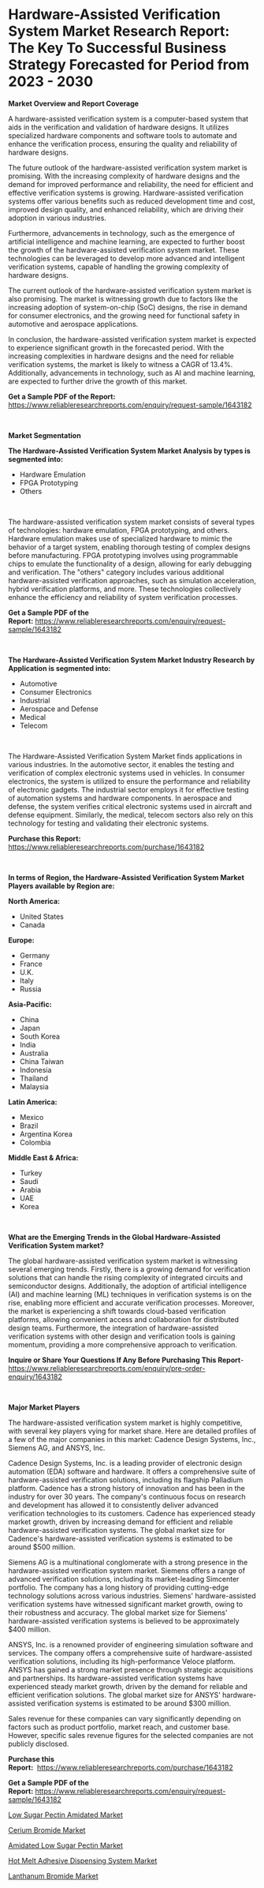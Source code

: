<p><h1>Hardware-Assisted Verification System Market Research Report: The Key To Successful Business Strategy Forecasted for Period from 2023 - 2030</h1></p><p><strong>Market Overview and Report Coverage</strong></p>
<p><p>A hardware-assisted verification system is a computer-based system that aids in the verification and validation of hardware designs. It utilizes specialized hardware components and software tools to automate and enhance the verification process, ensuring the quality and reliability of hardware designs.</p><p>The future outlook of the hardware-assisted verification system market is promising. With the increasing complexity of hardware designs and the demand for improved performance and reliability, the need for efficient and effective verification systems is growing. Hardware-assisted verification systems offer various benefits such as reduced development time and cost, improved design quality, and enhanced reliability, which are driving their adoption in various industries.</p><p>Furthermore, advancements in technology, such as the emergence of artificial intelligence and machine learning, are expected to further boost the growth of the hardware-assisted verification system market. These technologies can be leveraged to develop more advanced and intelligent verification systems, capable of handling the growing complexity of hardware designs.</p><p>The current outlook of the hardware-assisted verification system market is also promising. The market is witnessing growth due to factors like the increasing adoption of system-on-chip (SoC) designs, the rise in demand for consumer electronics, and the growing need for functional safety in automotive and aerospace applications.</p><p>In conclusion, the hardware-assisted verification system market is expected to experience significant growth in the forecasted period. With the increasing complexities in hardware designs and the need for reliable verification systems, the market is likely to witness a CAGR of 13.4%. Additionally, advancements in technology, such as AI and machine learning, are expected to further drive the growth of this market.</p></p>
<p><strong>Get a Sample PDF of the Report:</strong> <a href="https://www.reliableresearchreports.com/enquiry/request-sample/1643182">https://www.reliableresearchreports.com/enquiry/request-sample/1643182</a></p>
<p>&nbsp;</p>
<p><strong>Market Segmentation</strong></p>
<p><strong>The Hardware-Assisted Verification System Market Analysis by types is segmented into:</strong></p>
<p><ul><li>Hardware Emulation</li><li>FPGA Prototyping</li><li>Others</li></ul></p>
<p>&nbsp;</p>
<p><p>The hardware-assisted verification system market consists of several types of technologies: hardware emulation, FPGA prototyping, and others. Hardware emulation makes use of specialized hardware to mimic the behavior of a target system, enabling thorough testing of complex designs before manufacturing. FPGA prototyping involves using programmable chips to emulate the functionality of a design, allowing for early debugging and verification. The "others" category includes various additional hardware-assisted verification approaches, such as simulation acceleration, hybrid verification platforms, and more. These technologies collectively enhance the efficiency and reliability of system verification processes.</p></p>
<p><strong>Get a Sample PDF of the Report:</strong>&nbsp;<a href="https://www.reliableresearchreports.com/enquiry/request-sample/1643182">https://www.reliableresearchreports.com/enquiry/request-sample/1643182</a></p>
<p>&nbsp;</p>
<p><strong>The Hardware-Assisted Verification System Market Industry Research by Application is segmented into:</strong></p>
<p><ul><li>Automotive</li><li>Consumer Electronics</li><li>Industrial</li><li>Aerospace and Defense</li><li>Medical</li><li>Telecom</li></ul></p>
<p>&nbsp;</p>
<p><p>The Hardware-Assisted Verification System Market finds applications in various industries. In the automotive sector, it enables the testing and verification of complex electronic systems used in vehicles. In consumer electronics, the system is utilized to ensure the performance and reliability of electronic gadgets. The industrial sector employs it for effective testing of automation systems and hardware components. In aerospace and defense, the system verifies critical electronic systems used in aircraft and defense equipment. Similarly, the medical, telecom sectors also rely on this technology for testing and validating their electronic systems.</p></p>
<p><strong>Purchase this Report:</strong>&nbsp; <a href="https://www.reliableresearchreports.com/purchase/1643182">https://www.reliableresearchreports.com/purchase/1643182</a></p>
<p>&nbsp;</p>
<p><strong>In terms of Region, the Hardware-Assisted Verification System Market Players available by Region are:</strong></p>
<p>
    <p> <strong> North America: </strong>
        <ul>
            <li>United States</li>
            <li>Canada</li>
        </ul>
        </p> 
    <p> <strong> Europe: </strong>
        <ul>
            <li>Germany</li>
            <li>France</li>
            <li>U.K.</li>
            <li>Italy</li>
            <li>Russia</li>
        </ul>
        </p> 
    <p> <strong> Asia-Pacific: </strong>
        <ul>
            <li>China</li>
            <li>Japan</li>
            <li>South Korea</li>
            <li>India</li>
            <li>Australia</li>
            <li>China Taiwan</li>
            <li>Indonesia</li>
            <li>Thailand</li>
            <li>Malaysia</li>
        </ul>
        </p> 
    <p> <strong> Latin America: </strong>
        <ul>
            <li>Mexico</li>
            <li>Brazil</li>
            <li>Argentina Korea</li>
            <li>Colombia</li>
        </ul>
        </p> 
    <p> <strong> Middle East & Africa: </strong>
        <ul>
            <li>Turkey</li>
            <li>Saudi</li>
            <li>Arabia</li>
            <li>UAE</li>
            <li>Korea</li>
        </ul>
    </p>
    </p>
<p>&nbsp;</p>
<p><strong>What are the Emerging Trends in the Global Hardware-Assisted Verification System market?</strong></p>
<p><p>The global hardware-assisted verification system market is witnessing several emerging trends. Firstly, there is a growing demand for verification solutions that can handle the rising complexity of integrated circuits and semiconductor designs. Additionally, the adoption of artificial intelligence (AI) and machine learning (ML) techniques in verification systems is on the rise, enabling more efficient and accurate verification processes. Moreover, the market is experiencing a shift towards cloud-based verification platforms, allowing convenient access and collaboration for distributed design teams. Furthermore, the integration of hardware-assisted verification systems with other design and verification tools is gaining momentum, providing a more comprehensive approach to verification.</p></p>
<p><strong>Inquire or Share Your Questions If Any Before Purchasing This Report</strong>- <a href="https://www.reliableresearchreports.com/enquiry/pre-order-enquiry/1643182">https://www.reliableresearchreports.com/enquiry/pre-order-enquiry/1643182</a></p>
<p>&nbsp;</p>
<p><strong>Major Market Players</strong></p>
<p><p>The hardware-assisted verification system market is highly competitive, with several key players vying for market share. Here are detailed profiles of a few of the major companies in this market: Cadence Design Systems, Inc., Siemens AG, and ANSYS, Inc.</p><p>Cadence Design Systems, Inc. is a leading provider of electronic design automation (EDA) software and hardware. It offers a comprehensive suite of hardware-assisted verification solutions, including its flagship Palladium platform. Cadence has a strong history of innovation and has been in the industry for over 30 years. The company's continuous focus on research and development has allowed it to consistently deliver advanced verification technologies to its customers. Cadence has experienced steady market growth, driven by increasing demand for efficient and reliable hardware-assisted verification systems. The global market size for Cadence's hardware-assisted verification systems is estimated to be around $500 million.</p><p>Siemens AG is a multinational conglomerate with a strong presence in the hardware-assisted verification system market. Siemens offers a range of advanced verification solutions, including its market-leading Simcenter portfolio. The company has a long history of providing cutting-edge technology solutions across various industries. Siemens' hardware-assisted verification systems have witnessed significant market growth, owing to their robustness and accuracy. The global market size for Siemens' hardware-assisted verification systems is believed to be approximately $400 million. </p><p>ANSYS, Inc. is a renowned provider of engineering simulation software and services. The company offers a comprehensive suite of hardware-assisted verification solutions, including its high-performance Veloce platform. ANSYS has gained a strong market presence through strategic acquisitions and partnerships. Its hardware-assisted verification systems have experienced steady market growth, driven by the demand for reliable and efficient verification solutions. The global market size for ANSYS' hardware-assisted verification systems is estimated to be around $300 million.</p><p>Sales revenue for these companies can vary significantly depending on factors such as product portfolio, market reach, and customer base. However, specific sales revenue figures for the selected companies are not publicly disclosed.</p></p>
<p><strong>Purchase this Report:</strong>&nbsp;&nbsp;<a href="https://www.reliableresearchreports.com/purchase/1643182">https://www.reliableresearchreports.com/purchase/1643182</a></p>
<p></p>
<p><strong>Get a Sample PDF of the Report:</strong>&nbsp;<a href="https://www.reliableresearchreports.com/enquiry/request-sample/1643182">https://www.reliableresearchreports.com/enquiry/request-sample/1643182</a></p>
<p><p><a href="https://medium.com/@vallieemard78/low-sugar-pectin-amidated-market-trends-and-market-analysis-forecasted-for-period-2023-2030-f7c1181265ef">Low Sugar Pectin Amidated Market</a></p><p><a href="https://www.linkedin.com/pulse/cerium-bromide-market-size-2023-2030-global-industrial-6wu7e/">Cerium Bromide Market</a></p><p><a href="https://medium.com/@elzaziemann1943/amidated-low-sugar-pectin-market-size-reveals-the-best-marketing-channels-in-global-industry-670e6b8f9542">Amidated Low Sugar Pectin Market</a></p><p><a href="https://github.com/RickHolmes3/Market-Research-Report-List-1/blob/main/hot-melt-adhesive-dispensing-system-market.md">Hot Melt Adhesive Dispensing System Market</a></p><p><a href="https://www.linkedin.com/pulse/lanthanum-bromide-market-challenges-opportunities-growth-1bhde/">Lanthanum Bromide Market</a></p></p>
